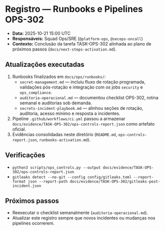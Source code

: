 # Registro — Runbooks e Pipelines OPS-302

- **Data:** 2025-10-21 15:00 UTC
- **Responsáveis:** Squad Ops/SRE (`@platform-ops`, `@secops-oncall`)
- **Contexto:** Conclusão da tarefa TASK-OPS-302 alinhada ao plano de próximos passos (`docs/next-steps-activation.md`).

## Atualizações executadas

1. Runbooks finalizados em `docs/ops/runbooks/`:
   - `secret-management.md` — incluiu fluxo de rotação programada, validações pós-rotação e integração com os jobs `security` e `ops_compliance`.
   - `auditoria-operacional.md` — documentou checklist OPS-302, rotina semanal e auditorias sob demanda.
   - `secrets-incident-playbook.md` — alinhou seções de rotação, auditoria, acesso mínimo e resposta a incidentes.
2. Pipeline `.github/workflows/ci.yml` passou a armazenar `docs/evidence/TASK-OPS-302/ops-controls-report.json` como artefato oficial.
3. Evidências consolidadas neste diretório (`README.md`, `ops-controls-report.json`, `runbooks-activation.md`).

## Verificações

- `python3 scripts/ops_controls.py --output docs/evidence/TASK-OPS-302/ops-controls-report.json`
- `gitleaks detect --no-git --config config/gitleaks.toml --report-format json --report-path docs/evidence/TASK-OPS-302/gitleaks-post-incident.json`

## Próximos passos

- Reexecutar o checklist semanalmente (`auditoria-operacional.md`).
- Atualizar este registro sempre que novos incidentes ou mudanças nos pipelines ocorrerem.
